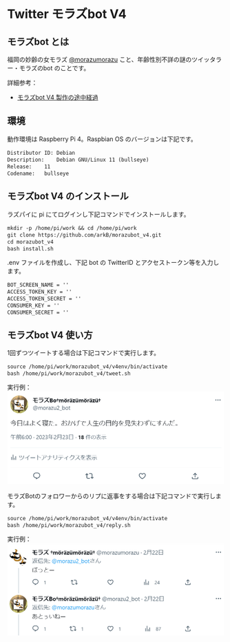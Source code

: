 # Twitter モラズbot V4

## モラズbot とは
福岡の妙齢の女モラズ [@morazumorazu](https://twitter.com/morazumorazu) こと、年齢性別不詳の謎のツイッタラー・モラズのbot のことです。

詳細参考：
- [モラズbot V4 製作の途中経過](https://note.com/arkb/n/n803ad5d54293)

## 環境

動作環境は Raspberry Pi 4。Raspbian OS のバージョンは下記です。

```
Distributor ID:	Debian
Description:	Debian GNU/Linux 11 (bullseye)
Release:	11
Codename:	bullseye
```

## モラズbot V4 のインストール

ラズパイに pi にてログインし下記コマンドでインストールします。

```
mkdir -p /home/pi/work && cd /home/pi/work
git clone https://github.com/arkB/morazubot_v4.git
cd morazubot_v4
bash install.sh
```

.env ファイルを作成し、下記 bot の TwitterID とアクセストークン等を入力します。

```
BOT_SCREEN_NAME = ''
ACCESS_TOKEN_KEY = ''
ACCESS_TOKEN_SECRET = ''
CONSUMER_KEY = ''
CONSUMER_SECRET = ''
```

## モラズbot V4 使い方

1回ずつツイートする場合は下記コマンドで実行します。

```
source /home/pi/work/morazubot_v4/v4env/bin/activate
bash /home/pi/work/morazubot_v4/tweet.sh
```

実行例：
![](images/tweet.PNG)

モラズBotのフォロワーからのリプに返事をする場合は下記コマンドで実行します。

```
source /home/pi/work/morazubot_v4/v4env/bin/activate
bash /home/pi/work/morazubot_v4/reply.sh
```

実行例：
![](images/reply.PNG)

